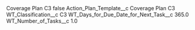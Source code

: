 <?xml version="1.0" encoding="UTF-8"?>
<CustomMetadata xmlns="http://soap.sforce.com/2006/04/metadata" xmlns:xsi="http://www.w3.org/2001/XMLSchema-instance" xmlns:xsd="http://www.w3.org/2001/XMLSchema">
    <label>Coverage Plan C3</label>
    <protected>false</protected>
    <values>
        <field>Action_Plan_Template__c</field>
        <value xsi:type="xsd:string">Coverage Plan C3</value>
    </values>
    <values>
        <field>WT_Classification__c</field>
        <value xsi:type="xsd:string">C3</value>
    </values>
    <values>
        <field>WT_Days_for_Due_Date_for_Next_Task__c</field>
        <value xsi:type="xsd:double">365.0</value>
    </values>
    <values>
        <field>WT_Number_of_Tasks__c</field>
        <value xsi:type="xsd:double">1.0</value>
    </values>
</CustomMetadata>
